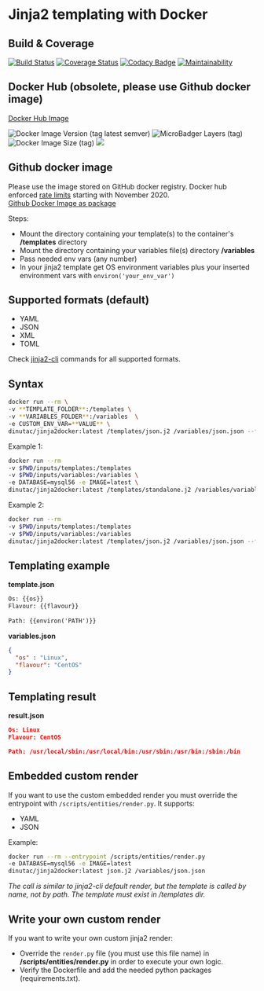 # Jinja2 templating with Docker

## Build & Coverage
[![Build Status](https://travis-ci.org/dinuta/jinja2docker.svg?branch=master)](https://travis-ci.org/dinuta/jinja2docker)
[![Coverage Status](https://coveralls.io/repos/github/dinuta/jinja2docker/badge.svg?branch=master)](https://coveralls.io/github/dinuta/jinja2docker?branch=master)
[![Codacy Badge](https://api.codacy.com/project/badge/Grade/a9754bb39c4145c3818920509bc70a3e)](https://www.codacy.com/manual/dinuta/jinja2docker?utm_source=github.com&amp;utm_medium=referral&amp;utm_content=dinuta/jinja2docker&amp;utm_campaign=Badge_Grade)
[![Maintainability](https://api.codeclimate.com/v1/badges/71ec25f732f6c9a753ce/maintainability)](https://codeclimate.com/github/dinuta/jinja2docker/maintainability)

## Docker Hub (obsolete, please use Github docker image)
[Docker Hub Image](https://hub.docker.com/r/dinutac/jinja2docker)  

![Docker Image Version (tag latest semver)](https://img.shields.io/docker/v/dinutac/jinja2docker/2.1.6) ![MicroBadger Layers (tag)](https://img.shields.io/microbadger/layers/dinutac/jinja2docker/2.1.6) ![Docker Image Size (tag)](https://img.shields.io/docker/image-size/dinutac/jinja2docker/2.1.6) ![](https://img.shields.io/docker/pulls/dinutac/jinja2docker.svg)

## Github docker image
Please use the image stored on GitHub docker registry. Docker hub enforced [rate limits](https://www.docker.com/increase-rate-limits) starting with November 2020.  
[Github Docker Image as package](https://github.com/dinuta/jinja2docker/packages/546841)

Steps:   
*   Mount the directory containing your template(s) to the container's **/templates** directory
*   Mount the directory containing your variables file(s) directory **/variables**
*   Pass needed env vars (any number)
*   In your jinja2 template get OS environment variables plus your inserted environment vars with ```environ('your_env_var')```

## Supported formats (default)
*   YAML
*   JSON
*   XML
*   TOML

Check [jinja2-cli](https://github.com/mattrobenolt/jinja2-cli) commands for all supported formats.  

## Syntax

```bash
docker run --rm \
-v **TEMPLATE_FOLDER**:/templates \ 
-v **VARIABLES_FOLDER**:/variables  \
-e CUSTOM_ENV_VAR=**VALUE** \
dinutac/jinja2docker:latest /templates/json.j2 /variables/json.json --format=json > **OUTPUT_FILE**
```

Example 1: 
```bash
docker run --rm 
-v $PWD/inputs/templates:/templates 
-v $PWD/inputs/variables:/variables \
-e DATABASE=mysql56 -e IMAGE=latest \
dinutac/jinja2docker:latest /templates/standalone.j2 /variables/variables.yml --format=yaml > docker-compose.yml
```

Example 2:
```bash
docker run --rm 
-v $PWD/inputs/templates:/templates 
-v $PWD/inputs/variables:/variables
dinutac/jinja2docker:latest /templates/json.j2 /variables/json.json --format=json
```

## Templating example
**template.json**
``` txt
Os: {{os}}
Flavour: {{flavour}}
   
Path: {{environ('PATH')}}
```

**variables.json**
```json
{
  "os" : "Linux",
  "flavour": "CentOS"
}
```

## Templating result  
**result.json**
```json
Os: Linux
Flavour: CentOS

Path: /usr/local/sbin:/usr/local/bin:/usr/sbin:/usr/bin:/sbin:/bin
```

## Embedded custom render

If you want to use the custom embedded render you must override the entrypoint with ```/scripts/entities/render.py```. It supports:
*   YAML
*   JSON

Example:
```bash
docker run --rm --entrypoint /scripts/entities/render.py
-e DATABASE=mysql56 -e IMAGE=latest 
dinutac/jinja2docker:latest json.j2 /variables/json.json
```
*The call is similar to jinja2-cli default render, but the template is called by name, not by path. The template must exist in /templates dir.*

## Write your own custom render
If you want to write your own custom jinja2 render:

*   Override the ```render.py``` file (you must use this file name) in **/scripts/entities/render.py** in order to execute your own logic.
*   Verify the Dockerfile and add the needed python packages (requirements.txt).    
  

